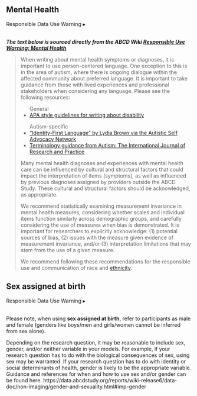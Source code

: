 ## Mental Health
<div id="alert-banner" class="alert-banner" onclick="toggleCollapse(this)">
    <span class="emoji"><i class="fas fa-exclamation-circle"></i></span>
    <span class="text">Responsible Data Use Warning</span>
  <span class="arrow">▸</span>
</div>
<div class="collapsible-content">
<br>
<p><b><i>The text below is sourced directly from the ABCD Wiki <a href="https://data.abcdstudy.org/reports/wiki-release6/data-doc/non-imaging/mental-health.html#use-mh">Responsible Use Warning: Mental Health</a></i></b></p>
<blockquote>
<p>When writing about mental health symptoms or diagnoses, it is important to use person-centered language. One exception to this is in the area of autism, where there is ongoing dialogue within the affected community about preferred language. It is important to take guidance from those with lived experiences and professional stakeholders when considering any language. Please see the following resources:</p> 
<ul>
General
<li><a href="https://apastyle.apa.org/style-grammar-guidelines/bias-free-language/disability">APA style guidelines for writing about disability</a></li>
</ul>
<ul>
Autism-specific
<li><a href="https://autisticadvocacy.org/about-asan/identity-first-language/">“Identity-First Language” by Lydia Brown via the Autistic Self Advocacy Network</a></li>
<li><a href="https://journals.sagepub.com/pb-assets/cmscontent/AUT/Autism-terminology-guidance-2021-1626860796.pdf">Terminology guidance from Autism: The International Journal of Research and Practice</a></li>
</ul>
<p>Many mental health diagnoses and experiences with mental health care can be influenced by cultural and structural factors that could impact the interpretation of items (symptoms), as well as influenced by previous diagnoses assigned by providers outside the ABCD Study. These cultural and structural factors should be acknowledged, as appropriate.</p>
<p>We recommend statistically examining measurement invariance in mental health measures, considering whether scales and individual items function similarly across demographic groups, and carefully considering the use of measures when bias is demonstrated. It is important for researchers to explicitly acknowledge: (1) potential sources of bias, (2) issues with the measure given evidence of measurement invariance, and/or (3) interpretation limitations that may stem from the use of a given measure.</p>
<p>We recommend following these recommendations for the responsible use and communication of race and <a href="https://www.nature.com/articles/s41593-024-01608-4">ethnicity</a>.</p>
</blockquote>
</div>

## Sex assigned at birth
<p>
<div id="alert-banner" class="alert-banner" onclick="toggleCollapse(this)">
  <span>
    <span class="emoji"><i class="fas fa-exclamation-triangle"></i></span>
    <span class="text">Responsible Data Use Warning</span>
  </span>
  <span class="arrow">▸</span>
</div>
<div class="collapsible-content">
<br>
<p>Please note, when using <b>sex assigned at birth</b>, refer to participants as male and female (genders like boys/men and girls/women cannot be inferred from sex alone).</p> 
<p>Depending on the research question, it may be reasonable to include sex, gender, and/or neither variable in your models. For example, if your research question has to do with the biological consequences of sex, using sex may be warranted. If your research question has to do with identity or social determinants of health, gender is likely to be the appropriate variable. Guidance and references for when and how to use sex and/or gender can be found here. https://data.abcdstudy.org/reports/wiki-release6/data-doc/non-imaging/gender-and-sexuality.html#imp-gender</p>
</div>
</p>